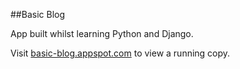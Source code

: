 ##Basic Blog

App built whilst learning Python and Django.

Visit [basic-blog.appspot.com](http://basic-blog.appspot.com/) to view a running copy.